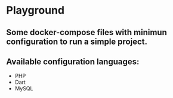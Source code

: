 # Playground

## Some docker-compose files with minimun configuration to run a simple project.

## Available configuration languages: 
- PHP
- Dart
- MySQL
